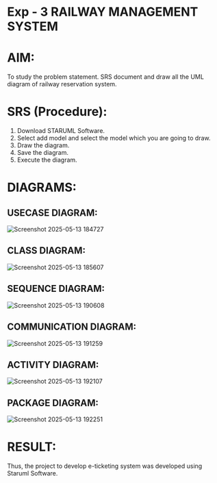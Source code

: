 # Exp - 3 RAILWAY MANAGEMENT SYSTEM

# AIM:

To study the problem statement. SRS document and draw all the UML diagram of railway reservation system.

# SRS (Procedure):

1) Download STARUML Software.
2) Select add model and select the model which you are going to draw.
3) Draw the diagram.
4) Save the diagram.
5) Execute the diagram.

# DIAGRAMS:

## USECASE DIAGRAM:

![Screenshot 2025-05-13 184727](https://github.com/user-attachments/assets/265d64b0-3011-48a2-83fe-26ce656d12ca)

## CLASS DIAGRAM:

![Screenshot 2025-05-13 185607](https://github.com/user-attachments/assets/a54365b7-1db0-4eeb-a49d-25b93a918cfe)

## SEQUENCE DIAGRAM:

![Screenshot 2025-05-13 190608](https://github.com/user-attachments/assets/18f1deec-531e-48ec-b90d-f9e392a1c3ab)

## COMMUNICATION DIAGRAM:

![Screenshot 2025-05-13 191259](https://github.com/user-attachments/assets/b0ce8b5b-5090-4b93-9341-f933033dd476)

## ACTIVITY DIAGRAM:

![Screenshot 2025-05-13 192107](https://github.com/user-attachments/assets/47adbbab-7794-4a2b-8d5c-2f1b2093daa5)

## PACKAGE DIAGRAM:

![Screenshot 2025-05-13 192251](https://github.com/user-attachments/assets/1fde0947-7782-454c-a5fd-d9bb808c53f8)

# RESULT:

Thus, the project to develop e-ticketing system was developed using Staruml Software.
